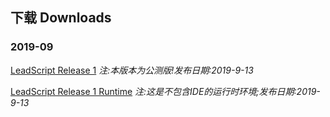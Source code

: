 ## 下载 Downloads

### 2019-09

[LeadScript Release 1](/downloads/201909/LeadScriptRelease1.rar)
<em>注:本版本为公测版!发布日期:2019-9-13</em>

[LeadScript Release 1 Runtime](/downloads/201909/LeadScriptRelease1Runtime.rar)
<em>注:这是不包含IDE的运行时环境;发布日期:2019-9-13</em>
